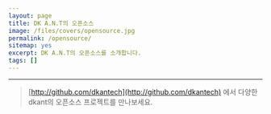 ```yaml
---
layout: page
title: DK A.N.T의 오픈소스
image: /files/covers/opensource.jpg
permalink: /opensource/
sitemap: yes
excerpt: DK A.N.T의 오픈소스를 소개합니다.
tags: []
---
```

<a id="forkme" href="https://github.com/dkantech"></a>

---

> [http://github.com/dkantech](http://github.com/dkantech) 에서 다양한 dkant의 오픈소스 프로젝트를 만나보세요.

